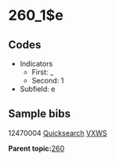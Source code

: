 # 260\_1$e

## Codes

-   Indicators
    -   First: \_
    -   Second: 1
-   Subfield: e

## Sample bibs

12470004 [Quicksearch](https://search.library.yale.edu/catalog/12470004) [VXWS](http://prodorbis.library.yale.edu:7014/vxws/GetHoldingsService?bibId=12470004)

**Parent topic:**[260](../../tags/260/260.md)

